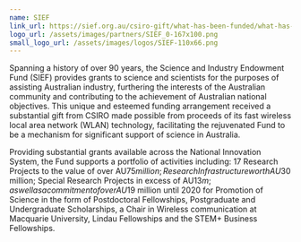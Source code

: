 ```yaml
---
name: SIEF
link_url: https://sief.org.au/csiro-gift/what-has-been-funded/what-has-been-funded-research-projects-program/ereefs-research-project/
logo_url: /assets/images/partners/SIEF_0-167x100.png
small_logo_url: /assets/images/logos/SIEF-110x66.png
---
```

Spanning a history of over 90 years, the Science and Industry Endowment Fund (SIEF) provides grants to science and scientists for the purposes of assisting Australian industry, furthering the interests of the Australian community and contributing to the achievement of Australian national objectives. This unique and esteemed funding arrangement received a substantial gift from CSIRO made possible from proceeds of its fast wireless local area network (WLAN) technology, facilitating the rejuvenated Fund to be a mechanism for significant support of science in Australia.

Providing substantial grants available across the National Innovation System, the Fund supports a portfolio of activities including: 17 Research Projects to the value of over AU$75 million; Research Infrastructure worth AU$30 million; Special Research Projects in excess of AU$13m; as well as a commitment of over AU$19 million until 2020 for Promotion of Science in the form of Postdoctoral Fellowships, Postgraduate and Undergraduate Scholarships, a Chair in Wireless communication at Macquarie University, Lindau Fellowships and the STEM+ Business Fellowships.